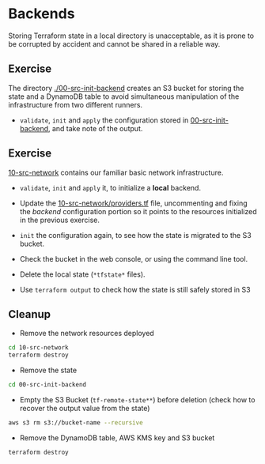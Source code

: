 # Backends

Storing Terraform state in a local directory is unacceptable, as it is prone to be corrupted by accident and
cannot be shared in a reliable way.

## Exercise

The directory [./00-src-init-backend](./00-src-init-backend) creates an S3 bucket for storing the state
and a DynamoDB table to avoid simultaneous manipulation of the infrastructure from two different runners.

* `validate`, `init` and `apply` the configuration stored in [00-src-init-backend](./00-src-init-backend),
and take note of the output.

## Exercise

[10-src-network](./10-src-network/) contains our familiar basic network infrastructure.

* `validate`, `init` and `apply` it, to initialize a **local** backend.

* Update the [10-src-network/providers.tf](./10-src-network/providers.tf) file, uncommenting and fixing
the *backend* configuration portion so it points to the resources initialized in the previous exercise.

* `init` the configuration again, to see how the state is migrated to the S3 bucket.

* Check the bucket in the web console, or using the command line tool.

* Delete the local state (`*tfstate*` files).

* Use `terraform output` to check how the state is still safely stored in S3

## Cleanup

- Remove the network resources deployed

```bash
cd 10-src-network
terraform destroy
```

- Remove the state

```bash
cd 00-src-init-backend
```

- Empty the S3 Bucket (`tf-remote-state**`) before deletion (check how to recover the output value from the state)

```bash
aws s3 rm s3://bucket-name --recursive
```

- Remove the DynamoDB table, AWS KMS key and S3 bucket

```bash
terraform destroy
```


